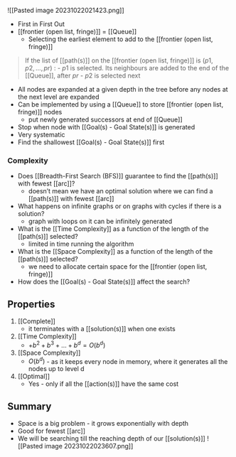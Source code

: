 ![[Pasted image 20231022021423.png]]
- First in First Out
- [[frontier (open list, fringe)]] = [[Queue]]
	- Selecting the earliest element to add to the [[frontier (open list, fringe)]]
> If the list of [[path(s)]] on the [[frontier (open list, fringe)]] is $(p1,p2,...,pr)$ :
	- $p1$ is selected. Its neighbours are added to the end of the [[Queue]], after $pr$
	- $p2$ is selected next
- All nodes are expanded at a given depth in the tree before any nodes at the next level are expanded
- Can be implemented by using a [[Queue]] to store [[frontier (open list, fringe)]] nodes
    - put newly generated successors at end of [[Queue]]
- Stop when node with [[Goal(s) - Goal State(s)]] is generated
- Very systematic
- Find the shallowest [[Goal(s) - Goal State(s)]] first
### Complexity
- Does [[Breadth-First Search (BFS)]] guarantee to find the [[path(s)]] with fewest [[arc]]?
    - doesn’t mean we have an optimal solution where we can find a [[path(s)]] with fewest [[arc]]
- What happens on infinite graphs or on graphs with cycles if there is a solution?
    - graph with loops on it can be infinitely generated
- What is the [[Time Complexity]] as a function of the length of the [[path(s)]] selected?
    - limited in time running the algorithm
- What is the [[Space Complexity]] as a function of the length of the [[path(s)]] selected?
    - we need to allocate certain space for the [[frontier (open list, fringe)]]
- How does the [[Goal(s) - Goal State(s)]] affect the search?

## Properties
1. [[Complete]]
	- it terminates with a [[solution(s)]] when one exists
2.  [[Time Complexity]]
	-  $+ b^2+b^3+…+b^d = O(b^d)$
3. [[Space Complexity]]
	- $O(b^d)$ - as it keeps every node in memory, where it generates all the nodes up to level d
4. [[Optimal]]
	- Yes - only if all the [[action(s)]] have the same cost

## Summary
- Space is a big problem - it grows exponentially with depth
- Good for fewest [[arc]]
- We will be searching till the reaching depth of our [[solution(s)]]
![[Pasted image 20231022023607.png]]